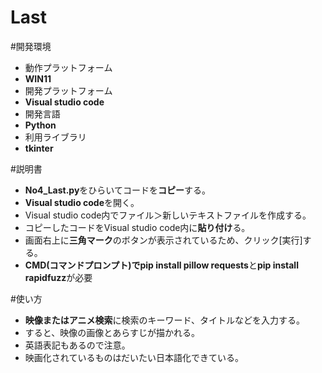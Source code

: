 # Last

#開発環境
- 動作プラットフォーム
- **WIN11**
- 開発プラットフォーム
- **Visual studio code**
- 開発言語
- **Python**
- 利用ライブラリ
- **tkinter**

#説明書
- **No4_Last.py**をひらいてコードを**コピー**する。
- **Visual studio code**を開く。
- Visual studio code内でファイル＞新しいテキストファイルを作成する。
- コピーしたコードをVisual studio code内に**貼り付け**る。
- 画面右上に**三角マーク**のボタンが表示されているため、クリック[実行]する。
- **CMD(コマンドプロンプト)**で**pip install pillow requests**と**pip install rapidfuzz**が必要

#使い方
- **映像またはアニメ検索**に検索のキーワード、タイトルなどを入力する。
- すると、映像の画像とあらすじが描かれる。
- 英語表記もあるので注意。
- 映画化されているものはだいたい日本語化できている。

